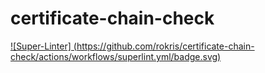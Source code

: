 # certificate-chain-check
[![Super-Linter]
(https://github.com/rokris/certificate-chain-check/actions/workflows/superlint.yml/badge.svg)](https://github.com/marketplace/actions/super-linter)